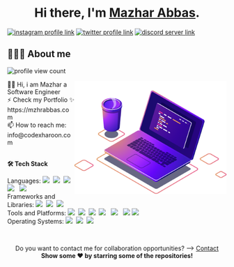 <h1 align="center"> Hi there, I'm <a href="https://www.linkedin.com/in/mazhar-abbas-564bb4303/">Mazhar Abbas</a>.</h1>

[![instagram profile link](https://img.shields.io/badge/Instagram-E4405F?style=for-the-badge&logo=instagram&logoColor=white)](https://instagram.com/codexharoon)
[![twitter profile link](https://img.shields.io/badge/Twitter-1DA1F2?style=for-the-badge&logo=twitter&logoColor=white)](https://twitter.com/thecodexharoon)
[![discord server link](https://img.shields.io/badge/Discord-7289DA?style=for-the-badge&logo=discord&logoColor=white)]([https://discord.gg/](https://discord.gg/MnDDrfE))

## 👨🏻‍💻 About me
![profile view count](https://komarev.com/ghpvc/?username=mzhrabbas1338)

 <img src="https://raw.githubusercontent.com/codexharoon/codexharoon/main/Assets/illustration.png" min-width="300px" max-width="300px" width="350px" align="right"> 
🙋‍♂️ Hi, i am Mazhar a Software Engineer<br>
⚡ Check my Portfolio ✨ https://mzhrabbas.com<br>
📫 How to reach me: info@codexharoon.com<br>

<br><b>🛠 Tech Stack</b><br>

Languages: <img src="https://img.shields.io/badge/-python-437CAC?logo=python&logoColor=white&style=flat">&nbsp;
<img src="https://img.shields.io/badge/-Mysql-DC8F0F?logo=Mysql&logoColor=white&style=flat">&nbsp; 
<img src="https://img.shields.io/badge/-HTML5-DE5934?logo=HTML5&logoColor=white&style=flat">&nbsp;
<img src="https://img.shields.io/badge/-CSS3-2275B2?logo=CSS3&logoColor=white&style=flat"> &nbsp; 
<img src="https://img.shields.io/badge/-R-0E7ACE?logo=r&logoColor=white&style=flat"> &nbsp;<br>
Frameworks and Libraries: <!--- Frameworks and Libraries goes here -->
<img src="https://img.shields.io/badge/-Numpy-0E7ACE?logo=numpy&logoColor=white&style=flat">&nbsp;
<img src="https://img.shields.io/badge/-Pandas-150455?logo=pandas&logoColor=white&style=flat">&nbsp;
<img src="https://img.shields.io/badge/-Sklearn-F09437?logo=scikit-learn&logoColor=white&style=flat">&nbsp;&nbsp;<br>
Tools and Platforms: <img src="https://img.shields.io/badge/-Git-orange?logo=Git&logoColor=white&style=flat">&nbsp; 
<img src="https://img.shields.io/badge/-Cloudflare-4679A4?logo=Cloudflare&logoColor=orange&style=flat">&nbsp;
<img src="https://img.shields.io/badge/-Visual%20Studio%20Code-25AEF4?logo=visualstudio&logoColor=white&style=flat">&nbsp;
<img src="https://img.shields.io/badge/-Android Studio-green?logo=Android&logoColor=white&style=flat"> &nbsp;
<img src="https://img.shields.io/badge/-Jupyter-D7522D?logo=Jupyter&logoColor=white&style=flat">&nbsp;&nbsp;
<img src="https://img.shields.io/badge/-PyCharm-1ECE87?logo=pycharm&logoColor=white&style=flat">
<img src="https://img.shields.io/badge/-TensorFlow-F78900?logo=Tensorflow&logoColor=white&style=flat"> <br>
Operating Systems: <img src="https://img.shields.io/badge/-Windows-0F7BCF?logo=Windows&logoColor=white&style=flat">&nbsp;
<img src="https://img.shields.io/badge/-Linux-EDBD2B?logo=Linux&logoColor=black&style=flat">&nbsp;
<img src="https://img.shields.io/badge/-Mac-F7F7F7?logo=Macos&logoColor=black&style=flat">&nbsp;<br>


<br><p align="center">
Do you want to contact me for collaboration opportunities? ⟶ <a href="mailto:info@codexharoon.com">Contact</a><br>
<b> Show some ❤️ by starring some of the repositories!</p> </div>
